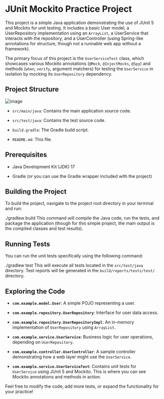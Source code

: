 # JUnit Mockito Practice Project

This project is a simple Java application demonstrating the use of JUnit 5 and Mockito for unit testing. It includes a basic User model, a UserRepository implementation using an `ArrayList`, a UserService that interacts with the repository, and a UserController (using Spring-like annotations for structure, though not a runnable web app without a framework).

The primary focus of this project is the `UserServiceTest` class, which showcases various Mockito annotations (`@Mock`, `@InjectMocks`, `@Spy`) and methods (`when`, `verify`, argument matchers) for testing the `UserService` in isolation by mocking its `UserRepository` dependency.

## Project Structure

![image](https://github.com/user-attachments/assets/9d3dda38-0c7e-40a7-afc8-bc785c28f618)

* `src/main/java`: Contains the main application source code.

* `src/test/java`: Contains the test source code.

* `build.gradle`: The Gradle build script.

* `README.md`: This file.

## Prerequisites

* Java Development Kit (JDK)  17

* Gradle (or you can use the Gradle wrapper included with the project)

## Building the Project

To build the project, navigate to the project root directory in your terminal and run:

./gradlew build
This command will compile the Java code, run the tests, and package the application (though for this simple project, the main output is the compiled classes and test results).

## Running Tests

You can run the unit tests specifically using the following command:

./gradlew test
This will execute all tests located in the `src/test/java` directory. Test reports will be generated in the `build/reports/tests/test/` directory.

## Exploring the Code

* **`com.example.model.User`**: A simple POJO representing a user.

* **`com.example.repository.UserRepository`**: Interface for user data access.

* **`com.example.repository.UserRepositoryImpl`**: An in-memory implementation of `UserRepository` using `ArrayList`.

* **`com.example.service.UserService`**: Business logic for user operations, depending on `UserRepository`.
* **`com.example.controller.UserController`**: A sample controller demonstrating how a web layer might use the `UserService`.

* **`com.example.service.UserServiceTest`**: Contains unit tests for `UserService` using JUnit 5 and Mockito. This is where you can see Mockito annotations and methods in action.

Feel free to modify the code, add more tests, or expand the functionality for your practice!
